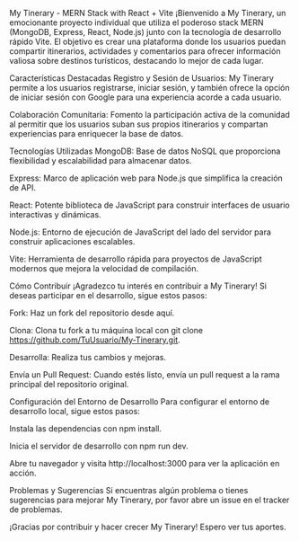 My Tinerary - MERN Stack with React + Vite
¡Bienvenido a My Tinerary, un emocionante proyecto individual que utiliza el poderoso stack MERN (MongoDB, Express, React, Node.js) junto con la tecnología de desarrollo rápido Vite. El objetivo es crear una plataforma donde los usuarios puedan compartir itinerarios, actividades y comentarios para ofrecer información valiosa sobre destinos turísticos, destacando lo mejor de cada lugar.

Características Destacadas
Registro y Sesión de Usuarios: My Tinerary permite a los usuarios registrarse, iniciar sesión, y también ofrece la opción de iniciar sesión con Google para una experiencia acorde a cada usuario.

Colaboración Comunitaria: Fomento la participación activa de la comunidad al permitir que los usuarios suban sus propios itinerarios y compartan experiencias para enriquecer la base de datos.

Tecnologías Utilizadas
MongoDB: Base de datos NoSQL que proporciona flexibilidad y escalabilidad para almacenar datos.

Express: Marco de aplicación web para Node.js que simplifica la creación de API.

React: Potente biblioteca de JavaScript para construir interfaces de usuario interactivas y dinámicas.

Node.js: Entorno de ejecución de JavaScript del lado del servidor para construir aplicaciones escalables.

Vite: Herramienta de desarrollo rápida para proyectos de JavaScript modernos que mejora la velocidad de compilación.

Cómo Contribuir
¡Agradezco tu interés en contribuir a My Tinerary! Si deseas participar en el desarrollo, sigue estos pasos:

Fork: Haz un fork del repositorio desde aquí.

Clona: Clona tu fork a tu máquina local con git clone https://github.com/TuUsuario/My-Tinerary.git.

Desarrolla: Realiza tus cambios y mejoras.

Envía un Pull Request: Cuando estés listo, envía un pull request a la rama principal del repositorio original.

Configuración del Entorno de Desarrollo
Para configurar el entorno de desarrollo local, sigue estos pasos:

Instala las dependencias con npm install.

Inicia el servidor de desarrollo con npm run dev.

Abre tu navegador y visita http://localhost:3000 para ver la aplicación en acción.

Problemas y Sugerencias
Si encuentras algún problema o tienes sugerencias para mejorar My Tinerary, por favor abre un issue en el tracker de problemas.

¡Gracias por contribuir y hacer crecer My Tinerary! Espero ver tus aportes.
